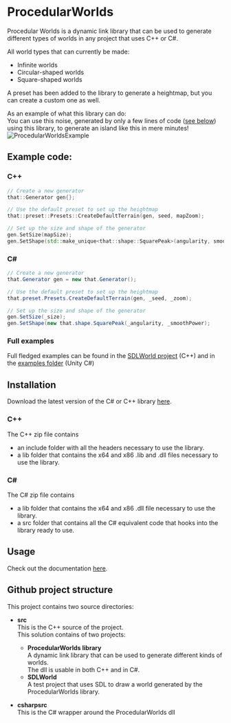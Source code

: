 # ProcedularWorlds

Procedular Worlds is a dynamic link library that can be used to generate different types of worlds in any project that uses C++ or C#.

All world types that can currently be made:
- Infinite worlds
- Circular-shaped worlds
- Square-shaped worlds

A preset has been added to the library to generate a heightmap, but you can create a custom one as well.

As an example of what this library can do:  
You can use this noise, generated by only a few lines of code ([see below](#ExampleCode)) using this library, to generate an island like this in mere minutes!  
![ProcedularWorldsExample](https://github.com/AtlantiaKing/ProcedularWorlds/assets/35343159/5b0faaac-139a-4c5f-ac1e-5edcbad4c301)

## Example code: <a name="ExampleCode"></a>

### C++

```cpp
// Create a new generator
that::Generator gen{};

// Use the default preset to set up the heightmap
that::preset::Presets::CreateDefaultTerrain(gen, seed, mapZoom);

// Set up the size and shape of the generator
gen.SetSize(mapSize);
gen.SetShape(std::make_unique<that::shape::SquarePeak>(angularity, smoothPower));
```

### C#

```cs
// Create a new generator
that.Generator gen = new that.Generator();

// Use the default preset to set up the heightmap
that.preset.Presets.CreateDefaultTerrain(gen, _seed, _zoom);

// Set up the size and shape of the generator
gen.SetSize(_size);
gen.SetShape(new that.shape.SquarePeak(_angularity, _smoothPower);
```

### Full examples
Full fledged examples can be found in the [SDLWorld project](https://github.com/AtlantiaKing/ProcedularWorlds/tree/main/src/SDLWorld) (C++) and in the [examples folder](https://github.com/AtlantiaKing/ProcedularWorlds/tree/main/examples/unity) (Unity C#)

## Installation
Download the latest version of the C# or C++ library [here](https://github.com/AtlantiaKing/ProcedularWorlds/releases/).

### C++
The C++ zip file contains 
- an include folder with all the headers necessary to use the library.
- a lib folder that contains the x64 and x86 .lib and .dll files necessary to use the library.

### C#
The C# zip file contains  
- a lib folder that contains the x64 and x86 .dll file necessary to use the library.  
- a src folder that contains all the C# equivalent code that hooks into the library ready to use.  

## Usage
Check out the documentation [here](https://atlantiaking.github.io/ProcedularWorlds/).

## Github project structure
   
This project contains two source directories:
- **src**  
    This is the C++ source of the project.  
    This solution contains of two projects:  
    - **ProcedularWorlds library**  
    A dynamic link library that can be used to generate different kinds of worlds.  
    The dll is usable in both C++ and in C#.
    - **SDLWorld**  
    A test project that uses SDL to draw a world generated by the ProcedularWorlds library.

- **csharpsrc**  
   This is the C# wrapper around the ProcedularWorlds dll
